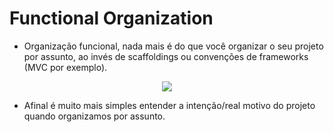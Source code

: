 # Functional Organization

- Organização funcional, nada mais é do que você organizar o seu projeto por assunto, ao invés de scaffoldings ou convenções de frameworks (MVC por exemplo).

<p align="center">
  <img src="https://github.com/matsennin/domain-driven-design/blob/master/images/Framework_Convention_x_Functional_Organization.png" />
</p>

- Afinal é muito mais simples entender a intenção/real motivo do projeto quando organizamos por assunto.
